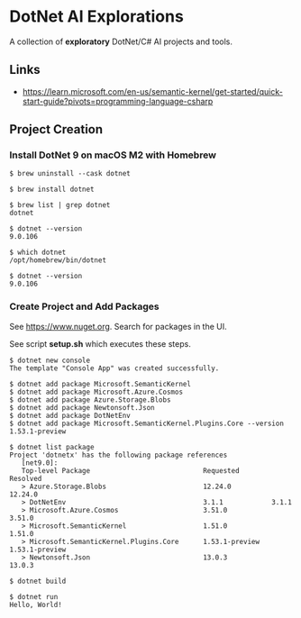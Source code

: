 # DotNet AI Explorations

A collection of **exploratory** DotNet/C# AI projects and tools.

## Links

- https://learn.microsoft.com/en-us/semantic-kernel/get-started/quick-start-guide?pivots=programming-language-csharp

## Project Creation

### Install DotNet 9 on macOS M2 with Homebrew

```
$ brew uninstall --cask dotnet

$ brew install dotnet

$ brew list | grep dotnet
dotnet

$ dotnet --version
9.0.106

$ which dotnet
/opt/homebrew/bin/dotnet

$ dotnet --version
9.0.106
```

### Create Project and Add Packages

See https://www.nuget.org.  Search for packages in the UI.

See script **setup.sh** which executes these steps.

```
$ dotnet new console
The template "Console App" was created successfully.

$ dotnet add package Microsoft.SemanticKernel
$ dotnet add package Microsoft.Azure.Cosmos
$ dotnet add package Azure.Storage.Blobs
$ dotnet add package Newtonsoft.Json
$ dotnet add package DotNetEnv
$ dotnet add package Microsoft.SemanticKernel.Plugins.Core --version 1.53.1-preview

$ dotnet list package
Project 'dotnetx' has the following package references
   [net9.0]:
   Top-level Package                            Requested        Resolved
   > Azure.Storage.Blobs                        12.24.0          12.24.0
   > DotNetEnv                                  3.1.1            3.1.1
   > Microsoft.Azure.Cosmos                     3.51.0           3.51.0
   > Microsoft.SemanticKernel                   1.51.0           1.51.0
   > Microsoft.SemanticKernel.Plugins.Core      1.53.1-preview   1.53.1-preview
   > Newtonsoft.Json                            13.0.3           13.0.3

$ dotnet build

$ dotnet run
Hello, World!
```

